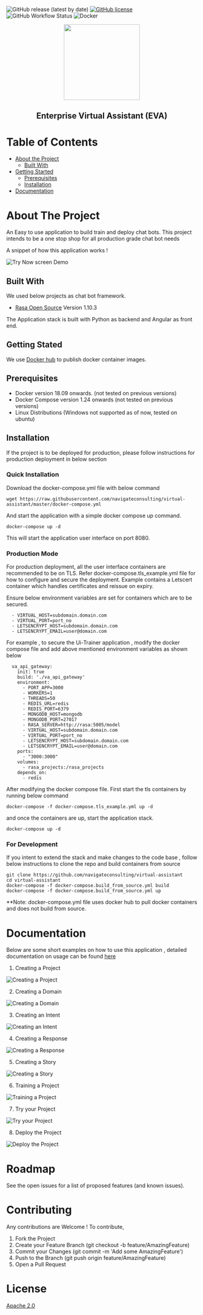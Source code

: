 
![GitHub release (latest by date)](https://img.shields.io/github/v/release/navigateconsulting/virtual-assistant)
[![GitHub license](https://img.shields.io/github/license/navigateconsulting/virtual-assistant)](https://github.com/navigateconsulting/virtual-assistant/blob/master/LICENSE)
![GitHub Workflow Status](https://img.shields.io/github/workflow/status/navigateconsulting/virtual-assistant/Docker)
![Docker](https://github.com/navigateconsulting/virtual-assistant/workflows/Docker/badge.svg?branch=master)
<p align="center">
  <img src="/docs/assets/trainer.svg" width="200" height="200"/>
</p>
<div align="center">
  <p><h2>Enterprise Virtual Assistant (EVA)</h2></p>
</div>

# Table of Contents

* [About the Project](#about-the-project)
  * [Built With](#built-with)
* [Getting Started](#getting-started)
  * [Prerequisites](#prerequisites)
  * [Installation](#installation)
* [Documentation](#Documentation)
 
# About The Project

An Easy to use application to build train and deploy chat bots. This project intends to be a one stop shop for all production grade chat bot needs  

A snippet of how this application works ! 

![Try Now screen Demo](docs/assets/gifs/try-now.gif) 

## Built With

We used below projects as chat bot framework.

* [Rasa Open Source](https://github.com/RasaHQ/rasa) Version 1.10.3

The Application stack is built with Python as backend and Angular as front end. 

## Getting Stated 

We use [Docker hub](https://hub.docker.com/u/navigateconsulting) to publish docker container images.

## Prerequisites

   - Docker version 18.09 onwards. (not tested on previous versions)
   - Docker Compose version 1.24 onwards (not tested on previous versions)
   - Linux Distributions (Windows not supported as of now, tested on ubuntu)

## Installation 

If the project is to be deployed for production, please follow instructions for production deployment in below section

### Quick Installation

Download the docker-compose.yml file with below command

    wget https://raw.githubusercontent.com/navigateconsulting/virtual-assistant/master/docker-compose.yml
    
And start the application with a simple docker compose up command.

    docker-compose up -d

This will start the application user interface on port 8080. 

### Production Mode

For production deployment, all the user interface containers are recommended to be on TLS. Refer docker-compose.tls_example.yml file 
for how to configure and secure the deployment. Example contains a Letscert container which handles certificates and reissue on expiry.

Ensure below environment variables are set for containers which are to be secured. 

      - VIRTUAL_HOST=subdomain.domain.com
      - VIRTUAL_PORT=port_no
      - LETSENCRYPT_HOST=subdomain.domain.com
      - LETSENCRYPT_EMAIL=user@domain.com
 
For example , to secure the Ui-Trainer application , modify the docker compose file and add above mentioned environment 
variables as shown below


      va_api_gateway:
        init: true
        build: './va_api_gateway'
        environment:
          - PORT_APP=3000
          - WORKERS=1
          - THREADS=50
          - REDIS_URL=redis
          - REDIS_PORT=6379
          - MONGODB_HOST=mongodb
          - MONGODB_PORT=27017
          - RASA_SERVER=http://rasa:5005/model
          - VIRTUAL_HOST=subdomain.domain.com
          - VIRTUAL_PORT=port_no
          - LETSENCRYPT_HOST=subdomain.domain.com
          - LETSENCRYPT_EMAIL=user@domain.com
        ports:
          - "3000:3000"
        volumes:
          - rasa_projects:/rasa_projects
        depends_on:
          - redis

After modifying the docker compose file. First start the tls containers by running below command 

    docker-compose -f docker-compose.tls_example.yml up -d 
    
and once the containers are up, start the application stack. 

    docker-compose up -d

### For Development 

If you intent to extend the stack and make changes to the code base , follow below instructions to clone the repo and build containers from source

    git clone https://github.com/navigateconsulting/virtual-assistant
    cd virtual-assistant
    docker-compose -f docker-compose.build_from_source.yml build
    docker-compose -f docker-compose.build_from_source.yml up  

**Note:  docker-compose.yml file uses docker hub to pull docker containers and does not build from source.

# Documentation

Below are some short examples on how to use this application , detailed documentation on usage can be found [here](https://navigateconsulting.github.io/eva/docs/usage/) 

1. Creating a Project  

![Creating a Project](docs/assets/gifs/create-project.gif)

2. Creating a Domain

![Creating a Domain](docs/assets/gifs/create-domain.gif)

3. Creating an Intent 

![Creating an Intent](docs/assets/gifs/create-intent.gif)

4. Creating a Response 

![Creating a Response](docs/assets/gifs/create-response.gif)

5. Creating a Story

![Creating a Story](docs/assets/gifs/create-story.gif)

6. Training a Project 

![Training a Project](docs/assets/gifs/train-project.gif)

7. Try your Project 

![Try your Project](docs/assets/gifs/try-now.gif)

8. Deploy the Project 

![Deploy the Project](docs/assets/gifs/deploy-project.gif)


# Roadmap

See the open issues for a list of proposed features (and known issues).

# Contributing 

Any contributions are Welcome ! To contribute, 

1. Fork the Project
2. Create your Feature Branch (git checkout -b feature/AmazingFeature)
3. Commit your Changes (git commit -m 'Add some AmazingFeature')
4. Push to the Branch (git push origin feature/AmazingFeature)
5. Open a Pull Request


# License

[Apache 2.0](LICENSE)
